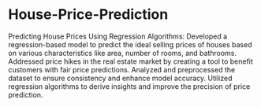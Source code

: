 # House-Price-Prediction
Predicting House Prices Using Regression Algorithms:
Developed a regression-based model to predict the ideal selling prices of houses based on various characteristics like area, number of rooms, and bathrooms.
Addressed price hikes in the real estate market by creating a tool to benefit customers with fair price predictions.
Analyzed and preprocessed the dataset to ensure consistency and enhance model accuracy.
Utilized regression algorithms to derive insights and improve the precision of price prediction.
